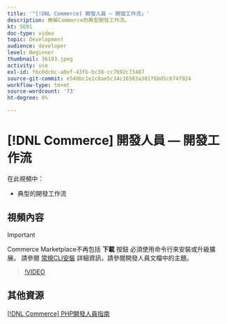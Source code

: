 ```yaml
---
title: '"[!DNL Commerce] 開發人員 — 開發工作流」'
description: 瞭解Commerce的典型開發工作流。
kt: 5691
doc-type: video
topic: Development
audience: developer
level: Beginner
thumbnail: 36193.jpeg
activity: use
exl-id: f6c0dcbc-a0ef-43fb-bc38-cc7692c73487
source-git-commit: e540bc1e1c8ae5c34c16503a381f6bd5c674f824
workflow-type: tm+mt
source-wordcount: '73'
ht-degree: 0%

---
```


# [!DNL Commerce] 開發人員 — 開發工作流

在此視頻中：

- 典型的開發工作流

## 視頻內容

>[!IMPORTANT]
>
>Commerce Marketplace不再包括 **下載** 按鈕 必須使用命令行來安裝或升級擴展。 請參閱 [常規CLI安裝](https://devdocs.magento.com/extensions/install/) 詳細資訊，請參閱開發人員文檔中的主題。

>[!VIDEO](https://video.tv.adobe.com/v/36193?quality=12&learn=on)

## 其他資源

[[!DNL Commerce] PHP開發人員指南](https://devdocs.magento.com/guides/v2.4/extension-dev-guide/bk-extension-dev-guide.html)

